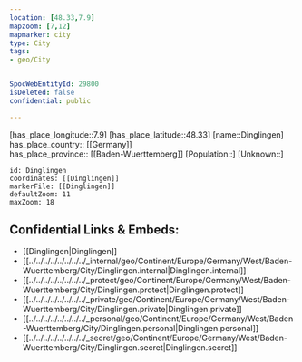 ```yaml
---
location: [48.33,7.9] 
mapzoom: [7,12] 
mapmarker: city 
type: City
tags:
- geo/City


SpocWebEntityId: 29800
isDeleted: false
confidential: public

---
```

[has_place_longitude::7.9] 
[has_place_latitude::48.33] 
[name::Dinglingen] 
has_place_country:: [[Germany]]  
has_place_province:: [[Baden-Wuerttemberg]] 
[Population::] 
[Unknown::] 


```leaflet
id: Dinglingen
coordinates: [[Dinglingen]] 
markerFile: [[Dinglingen]] 
defaultZoom: 11 
maxZoom: 18
```


## Confidential Links & Embeds: 
- [[Dinglingen|Dinglingen]]  
- [[../../../../../../../../_internal/geo/Continent/Europe/Germany/West/Baden-Wuerttemberg/City/Dinglingen.internal|Dinglingen.internal]] 
- [[../../../../../../../../_protect/geo/Continent/Europe/Germany/West/Baden-Wuerttemberg/City/Dinglingen.protect|Dinglingen.protect]] 
- [[../../../../../../../../_private/geo/Continent/Europe/Germany/West/Baden-Wuerttemberg/City/Dinglingen.private|Dinglingen.private]] 
- [[../../../../../../../../_personal/geo/Continent/Europe/Germany/West/Baden-Wuerttemberg/City/Dinglingen.personal|Dinglingen.personal]] 
- [[../../../../../../../../_secret/geo/Continent/Europe/Germany/West/Baden-Wuerttemberg/City/Dinglingen.secret|Dinglingen.secret]] 
